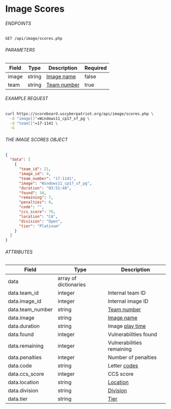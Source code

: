 # Image Scores

###### ENDPOINTS

```http
GET /api/image/scores.php
```

###### PARAMETERS

| Field | Type   | Description                                                                                                     | Required |
|-------|--------|-----------------------------------------------------------------------------------------------------------------|----------|
| image | string | [Image name](https://github.com/afacyberpatriot/cyberpatriot-api-docs/blob/main/docs/Reference.md#image)        | false    |
| team  | string | [Team number](https://github.com/afacyberpatriot/cyberpatriot-api-docs/blob/main/docs/Reference.md#team-number) | true     |

###### EXAMPLE REQUEST

```bash
curl https://scoreboard.uscyberpatriot.org/api/image/scores.php \
  -d "image[]"=Windows11_cp17_sf_pg \
  -d "team[]"=17-1141 \
  -G
```

###### THE IMAGE SCORES OBJECT

```json
{
  "data": [
    {
      "team_id": 21,
      "image_id": 4,
      "team_number": "17-1141",
      "image": "Windows11_cp17_sf_pg",
      "duration": "03:51:48",
      "found": 34,
      "remaining": 7,
      "penalties": 0,
      "code": "",
      "ccs_score": 79,
      "location": "CA",
      "division": "Open",
      "tier": "Platinum"
    }
  ]
}
```

###### ATTRIBUTES

| Field            | Type                  | Description                                                                                                       |
|------------------|-----------------------|-------------------------------------------------------------------------------------------------------------------|
| data             | array of dictionaries |                                                                                                                   |
| data.team_id     | integer               | Internal team ID                                                                                                  |
| data.image_id    | integer               | Internal image ID                                                                                                 |
| data.team_number | string                | [Team number](https://github.com/afacyberpatriot/cyberpatriot-api-docs/blob/main/docs/Reference.md#team-number)   |
| data.image       | string                | [Image name](https://github.com/afacyberpatriot/cyberpatriot-api-docs/blob/main/docs/Reference.md#image)          |
| data.duration    | string                | Image [play time](https://github.com/afacyberpatriot/cyberpatriot-api-docs/blob/main/docs/Reference.md#play-time) |
| data.found       | integer               | Vulnerabilities found                                                                                             |
| data.remaining   | integer               | Vulnerabilities remaining                                                                                         |
| data.penalties   | integer               | Number of penalties                                                                                               |
| data.code        | string                | Letter [codes](https://github.com/afacyberpatriot/cyberpatriot-api-docs/blob/main/docs/Reference.md#code)         |
| data.ccs_score   | integer               | CCS score                                                                                                         |
| data.location    | string                | [Location](https://github.com/afacyberpatriot/cyberpatriot-api-docs/blob/main/docs/Reference.md#location)         |
| data.division    | string                | [Division](https://github.com/afacyberpatriot/cyberpatriot-api-docs/blob/main/docs/Reference.md#division)         |
| data.tier        | string                | [Tier](https://github.com/afacyberpatriot/cyberpatriot-api-docs/blob/main/docs/Reference.md#division)             |
